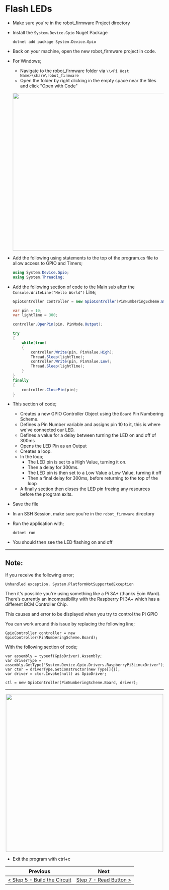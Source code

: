# Flash LEDs #

- Make sure you're in the robot_firmware Project directory
- Install the `System.Device.Gpio` Nuget Package

    ```
    dotnet add package System.Device.Gpio
    ```

- Back on your machine, open the new robot_firmware project in code.
- For Windows;
    - Navigate to the robot_firmware folder via `\\<Pi Host Name>\share\robot_firmware`
    - Open the folder by right clicking in the empty space near the files and click "Open with Code"

    <p align="center">
        <img src="images/05-open-with-code.png" width="500px" >
    </p>

- Add the following using statements to the top of the program.cs file to allow access to GPIO and Timers;

    ```cs
    using System.Device.Gpio;
    using System.Threading;
    ```

- Add the following section of code to the Main sub after the `Console.WriteLine("Hello World")` Line;

    ```cs
    GpioController controller = new GpioController(PinNumberingScheme.Board);

    var pin = 10;
    var lightTime = 300;

    controller.OpenPin(pin, PinMode.Output);

    try
    {
        while(true)
        {
            controller.Write(pin, PinValue.High);
            Thread.Sleep(lightTime);
            controller.Write(pin, PinValue.Low);
            Thread.Sleep(lightTime);
        }
    }
    finally
    {
        controller.ClosePin(pin);
    }
    ```

- This section of code;
    - Creates a new GPIO Controller Object using the `Board` Pin Numbering Scheme.
    - Defines a Pin Number variable and assigns pin 10 to it, this is where we've connected our LED.
    - Defines a value for a delay between turning the LED on and off of 300ms
    - Opens the LED Pin as an Output
    - Creates a loop.
    - In the loop;
        - The LED pin is set to a High Value, turning it on.
        - Then a delay for 300ms.
        - The LED pin is then set to a Low Value a Low Value, turning it off
        - Then a final delay for 300ms, before returning to the top of the loop
    - A finally section then closes the LED pin freeing any resources before the program exits.

- Save the file
- In an SSH Session, make sure you're in the `robot_firmware` directory
- Run the application with;

    ```
    dotnet run
    ```

- You should then see the LED flashing on and off

---

## Note:

If you receive the following error;

```
Unhandled exception. System.PlatformNotSupportedException
```

Then it's possible you're using something like a Pi 3A+ (thanks Eoin Ward). There’s currently an incompatibility with the Raspberry Pi 3A+ which has a different BCM Controller Chip.

This causes and error to be displayed when you try to control the Pi GPIO

You can work around this issue by replacing the following line;

```
GpioController controller = new GpioController(PinNumberingScheme.Board);
```

With the following section of code;

```
var assembly = typeof(GpioDriver).Assembly;
var driverType = assembly.GetType("System.Device.Gpio.Drivers.RaspberryPi3LinuxDriver");
var ctor = driverType.GetConstructor(new Type[]{});
var driver = ctor.Invoke(null) as GpioDriver;

ctl = new GpioController(PinNumberingScheme.Board, driver);
```
---

<p align="center">
    <img src="images/06-flash-leds.gif" width="500px" >
</p>

- Exit the program with ctrl+c

| Previous | Next |
| -------- | ---- |
| [< Step 5 - Build the Circuit](05-build-circuit-led-and-button.md) | [Step 7 - Read Button >](07-read-button.md) |